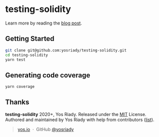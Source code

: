 # testing-solidity

Learn more by reading the [blog post](https://yos.io/2020/07/09/testing-smart-contracts/).

## Getting Started

```bash
git clone git@github.com:yosriady/testing-solidity.git
cd testing-solidity
yarn test
```

## Generating code coverage

```bash
yarn coverage
```

## Thanks

**testing-solidity** 2020+, Yos Riady. Released under the [MIT] License.<br>
Authored and maintained by Yos Riady with help from contributors ([list][contributors]).

> [yos.io](http://yos.io) &nbsp;&middot;&nbsp;
> GitHub [@yosriady](https://github.com/yosriady)

[MIT]: http://mit-license.org/
[contributors]: http://github.com/yosriady/testing-solidity/contributors

